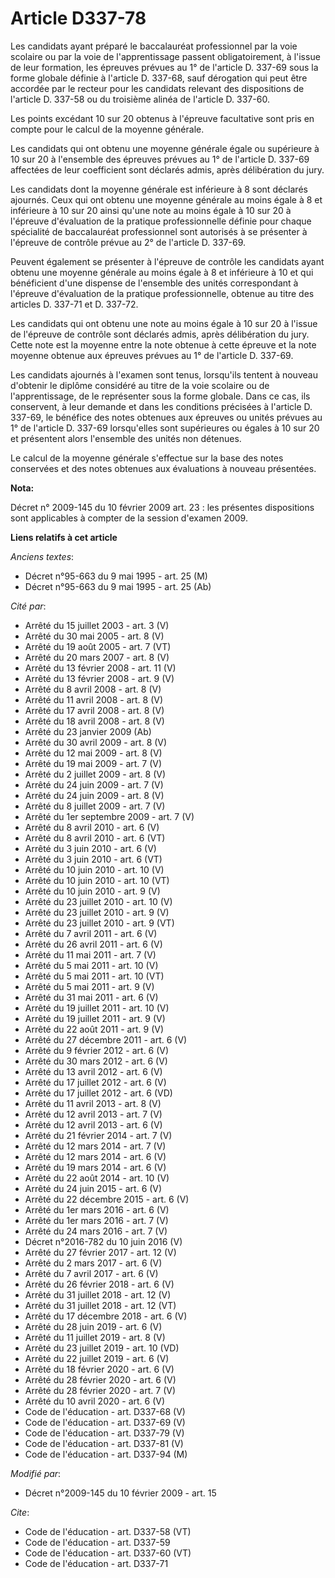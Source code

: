 # Article D337-78

Les candidats ayant préparé le baccalauréat professionnel par la voie scolaire ou par la voie de l'apprentissage passent
obligatoirement, à l'issue de leur formation, les épreuves prévues au 1° de l'article D. 337-69 sous la forme globale définie
à l'article D. 337-68, sauf dérogation qui peut être accordée par le recteur pour les candidats relevant des dispositions de
l'article D. 337-58 ou du troisième alinéa de l'article D. 337-60.

Les points excédant 10 sur 20 obtenus à l'épreuve facultative sont pris en compte pour le calcul de la moyenne générale. 

Les candidats qui ont obtenu une moyenne générale égale ou supérieure à 10 sur 20 à l'ensemble des épreuves prévues au 1° de
l'article D. 337-69 affectées de leur coefficient sont déclarés admis, après délibération du jury. 

Les candidats dont la moyenne générale est inférieure à 8 sont déclarés ajournés. Ceux qui ont obtenu une moyenne générale au
moins égale à 8 et inférieure à 10 sur 20 ainsi qu'une note au moins égale à 10 sur 20 à l'épreuve d'évaluation de la
pratique professionnelle définie pour chaque spécialité de baccalauréat professionnel sont autorisés à se présenter à
l'épreuve de contrôle prévue au 2° de l'article D. 337-69. 

Peuvent également se présenter à l'épreuve de contrôle les candidats ayant obtenu une moyenne générale au moins égale à 8 et
inférieure à 10 et qui bénéficient d'une dispense de l'ensemble des unités correspondant à l'épreuve d'évaluation de la
pratique professionnelle, obtenue au titre des articles D. 337-71 et D. 337-72. 

Les candidats qui ont obtenu une note au moins égale à 10 sur 20 à l'issue de l'épreuve de contrôle sont déclarés admis,
après délibération du jury. Cette note est la moyenne entre la note obtenue à cette épreuve et la note moyenne obtenue aux
épreuves prévues au 1° de l'article D. 337-69. 

Les candidats ajournés à l'examen sont tenus, lorsqu'ils tentent à nouveau d'obtenir le diplôme considéré au titre de la voie
scolaire ou de l'apprentissage, de le représenter sous la forme globale. Dans ce cas, ils conservent, à leur demande et dans
les conditions précisées à l'article D. 337-69, le bénéfice des notes obtenues aux épreuves ou unités prévues au 1° de
l'article D. 337-69 lorsqu'elles sont supérieures ou égales à 10 sur 20 et présentent alors l'ensemble des unités non
détenues. 

Le calcul de la moyenne générale s'effectue sur la base des notes conservées et des notes obtenues aux évaluations à nouveau
présentées.

**Nota:**

Décret n° 2009-145 du 10 février 2009 art. 23 : les présentes dispositions sont applicables à compter de la session d'examen
2009.

**Liens relatifs à cet article**

_Anciens textes_:

  - Décret n°95-663 du 9 mai 1995 - art. 25 (M)
  - Décret n°95-663 du 9 mai 1995 - art. 25 (Ab)

_Cité par_:

  - Arrêté du 15 juillet 2003 - art. 3 (V)
  - Arrêté du 30 mai 2005 - art. 8 (V)
  - Arrêté du 19 août 2005 - art. 7 (VT)
  - Arrêté du 20 mars 2007 - art. 8 (V)
  - Arrêté du 13 février 2008 - art. 11 (V)
  - Arrêté du 13 février 2008 - art. 9 (V)
  - Arrêté du 8 avril 2008 - art. 8 (V)
  - Arrêté du 11 avril 2008 - art. 8 (V)
  - Arrêté du 17 avril 2008 - art. 8 (V)
  - Arrêté du 18 avril 2008 - art. 8 (V)
  - Arrêté du 23 janvier 2009 (Ab)
  - Arrêté du 30 avril 2009 - art. 8 (V)
  - Arrêté du 12 mai 2009 - art. 8 (V)
  - Arrêté du 19 mai 2009 - art. 7 (V)
  - Arrêté du 2 juillet 2009 - art. 8 (V)
  - Arrêté du 24 juin 2009 - art. 7 (V)
  - Arrêté du 24 juin 2009 - art. 8 (V)
  - Arrêté du 8 juillet 2009 - art. 7 (V)
  - Arrêté du 1er septembre 2009 - art. 7 (V)
  - Arrêté du 8 avril 2010 - art. 6 (V)
  - Arrêté du 8 avril 2010 - art. 6 (VT)
  - Arrêté du 3 juin 2010 - art. 6 (V)
  - Arrêté du 3 juin 2010 - art. 6 (VT)
  - Arrêté du 10 juin 2010 - art. 10 (V)
  - Arrêté du 10 juin 2010 - art. 10 (VT)
  - Arrêté du 10 juin 2010 - art. 9 (V)
  - Arrêté du 23 juillet 2010 - art. 10 (V)
  - Arrêté du 23 juillet 2010 - art. 9 (V)
  - Arrêté du 23 juillet 2010 - art. 9 (VT)
  - Arrêté du 7 avril 2011 - art. 6 (V)
  - Arrêté du 26 avril 2011 - art. 6 (V)
  - Arrêté du 11 mai 2011 - art. 7 (V)
  - Arrêté du 5 mai 2011 - art. 10 (V)
  - Arrêté du 5 mai 2011 - art. 10 (VT)
  - Arrêté du 5 mai 2011 - art. 9 (V)
  - Arrêté du 31 mai 2011 - art. 6 (V)
  - Arrêté du 19 juillet 2011 - art. 10 (V)
  - Arrêté du 19 juillet 2011 - art. 9 (V)
  - Arrêté du 22 août 2011 - art. 9 (V)
  - Arrêté du 27 décembre 2011 - art. 6 (V)
  - Arrêté du 9 février 2012 - art. 6 (V)
  - Arrêté du 30 mars 2012 - art. 6 (V)
  - Arrêté du 13 avril 2012 - art. 6 (V)
  - Arrêté du 17 juillet 2012 - art. 6 (V)
  - Arrêté du 17 juillet 2012 - art. 6 (VD)
  - Arrêté du 11 avril 2013 - art. 8 (V)
  - Arrêté du 12 avril 2013 - art. 7 (V)
  - Arrêté du 12 avril 2013 - art. 6 (V)
  - Arrêté du 21 février 2014 - art. 7 (V)
  - Arrêté du 12 mars 2014 - art. 7 (V)
  - Arrêté du 12 mars 2014 - art. 6 (V)
  - Arrêté du 19 mars 2014 - art. 6 (V)
  - Arrêté du 22 août 2014 - art. 10 (V)
  - Arrêté du 24 juin 2015 - art. 6 (V)
  - Arrêté du 22 décembre 2015 - art. 6 (V)
  - Arrêté du 1er mars 2016 - art. 6 (V)
  - Arrêté du 1er mars 2016 - art. 7 (V)
  - Arrêté du 24 mars 2016 - art. 7 (V)
  - Décret n°2016-782 du 10 juin 2016 (V)
  - Arrêté du 27 février 2017 - art. 12 (V)
  - Arrêté du 2 mars 2017 - art. 6 (V)
  - Arrêté du 7 avril 2017 - art. 6 (V)
  - Arrêté du 26 février 2018 - art. 6 (V)
  - Arrêté du 31 juillet 2018 - art. 12 (V)
  - Arrêté du 31 juillet 2018 - art. 12 (VT)
  - Arrêté du 17 décembre 2018 - art. 6 (V)
  - Arrêté du 28 juin 2019 - art. 6 (V)
  - Arrêté du 11 juillet 2019 - art. 8 (V)
  - Arrêté du 23 juillet 2019 - art. 10 (VD)
  - Arrêté du 22 juillet 2019 - art. 6 (V)
  - Arrêté du 18 février 2020 - art. 6 (V)
  - Arrêté du 28 février 2020 - art. 6 (V)
  - Arrêté du 28 février 2020 - art. 7 (V)
  - Arrêté du 10 avril 2020 - art. 6 (V)
  - Code de l'éducation - art. D337-68 (V)
  - Code de l'éducation - art. D337-69 (V)
  - Code de l'éducation - art. D337-79 (V)
  - Code de l'éducation - art. D337-81 (V)
  - Code de l'éducation - art. D337-94 (M)

_Modifié par_:

  - Décret n°2009-145 du 10 février 2009 - art. 15

_Cite_:

  - Code de l'éducation - art. D337-58 (VT)
  - Code de l'éducation - art. D337-59
  - Code de l'éducation - art. D337-60 (VT)
  - Code de l'éducation - art. D337-71
